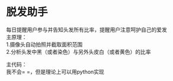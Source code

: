# 脱发助手
每日提醒用户参与并告知头发所有比率，提醒用户注意呵护自己的爱发<br/>
主原理：  <br/>
1.摄像头自动拍照并截取面积范围  <br/> 
2.分析头发中黑（或者染色）与另外头皮白（或者黄色）的比率  <br/> 
   
主代码：<br/>
    我不会= =，但是理论上可以用python实现<br/>

